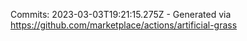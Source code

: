 Commits: 2023-03-03T19:21:15.275Z - Generated via https://github.com/marketplace/actions/artificial-grass
<br>
